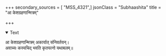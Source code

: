 +++
secondary_sources = [ "MSS_4321",]
jsonClass = "Subhaashita"
title = "आ केशग्रहणान्मित्रम्"

+++

<details open><summary>Text</summary>

आ केशग्रहणान्मित्रम् अकार्यात् संनिवर्तयन्।  
अवाच्यः कस्यचिद् भवति कृतयत्नो यथाबलम्॥
</details>
